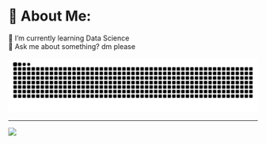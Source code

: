 # 💫 About Me:
🌱 I’m currently learning Data Science<br>💬 Ask me about something? dm please

<!-- GitHub Streak Stats -->
<picture>
  <source
    media="(prefers-color-scheme: dark)"
    srcset="https://raw.githubusercontent.com/Hash-sd/Hash-sd/output/github-contribution-grid-snake-dark.svg"
  />
  <source
    media="(prefers-color-scheme: light)"
    srcset="https://raw.githubusercontent.com/Hash-sd/Hash-sd/output/github-contribution-grid-snake.svg"
  />
  <img
    alt="github contribution grid snake animation"
    src="https://raw.githubusercontent.com/Hash-sd/Hash-sd/output/github-contribution-grid-snake.svg"
  />
</picture>


---
[![](https://visitcount.itsvg.in/api?id=Hash-sd&icon=0&color=0)](https://visitcount.itsvg.in)

<!-- Proudly created with GPRM ( https://gprm.itsvg.in ) -->

